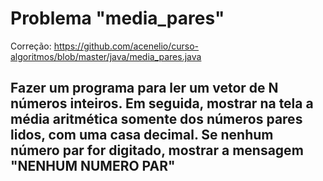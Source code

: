 # Problema "media_pares"

Correção: https://github.com/acenelio/curso-algoritmos/blob/master/java/media_pares.java

## Fazer um programa para ler um vetor de N números inteiros. Em seguida, mostrar na tela a média aritmética somente dos números pares lidos, com uma casa decimal. Se nenhum número par for digitado, mostrar a mensagem "NENHUM NUMERO PAR" 